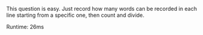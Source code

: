 This question is easy. Just record how many words can be recorded in each line starting from a specific one, then count and divide.

Runtime: 26ms
